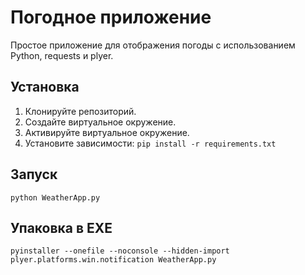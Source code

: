 # Погодное приложение

Простое приложение для отображения погоды с использованием Python, requests и plyer.

## Установка

1. Клонируйте репозиторий.
2. Создайте виртуальное окружение.
3. Активируйте виртуальное окружение.
4. Установите зависимости: `pip install -r requirements.txt`

## Запуск

`python WeatherApp.py`

## Упаковка в EXE

`pyinstaller --onefile --noconsole --hidden-import plyer.platforms.win.notification WeatherApp.py`